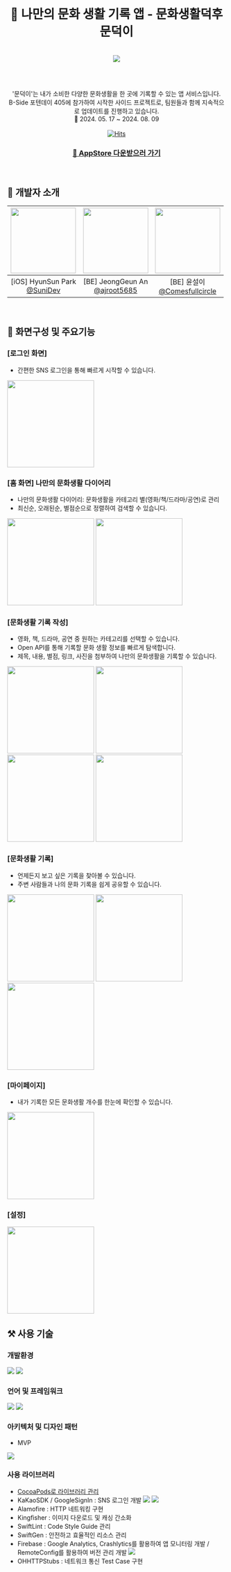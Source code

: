 <div align=center>  
  
  # 🐤 나만의 문화 생활 기록 앱 - 문화생활덕후 문덕이

  <br>

  <image src="https://github.com/user-attachments/assets/52f8f11c-4439-41df-8ec5-31f7ee136774"/>
  
  <br><br>
   
  '문덕이'는 내가 소비한 다양한 문화생활을 한 곳에 기록할 수 있는 앱 서비스입니다. <br>
  B-Side 포텐데이 405에 참가하여 시작한 사이드 프로젝트로, 팀원들과 함께 지속적으로 업데이트를 진행하고 있습니다. <br>
  📆 2024. 05. 17 ~ 2024. 08. 09  
  <br>
  [![Hits](https://hits.seeyoufarm.com/api/count/incr/badge.svg?url=https%3A%2F%2Fgithub.com%2FMoon-Duck-Org%2FMoonDuckFE-iOS&count_bg=%2379C83D&title_bg=%23555555&icon=&icon_color=%23E7E7E7&title=COUNT&edge_flat=false)](https://hits.seeyoufarm.com)
  
  ### [📱 AppStore 다운받으러 가기](https://apps.apple.com/kr/app/%EB%AC%B8%ED%99%94%EC%83%9D%ED%99%9C%EB%8D%95%ED%9B%84-%EB%AC%B8%EB%8D%95%EC%9D%B4/id6502997117)
  
</div>
 <br>
  
## :information_desk_person: 개발자 소개
|<img src="https://avatars.githubusercontent.com/u/56523702?v=4" width="150" height="150"/>|<img src="https://avatars.githubusercontent.com/u/55906796?v=4" width="150" height="150"/>|<img src="https://avatars.githubusercontent.com/u/86522955?v=4" width="150" height="150"/>|
|:-:|:-:|:-:|
|[iOS] HyunSun Park<br/>[@SuniDev](https://github.com/SuniDev)|[BE] JeongGeun An<br/>[@ajroot5685](https://github.com/ajroot5685)|[BE] 윤설이<br/>[@Comesfullcircle](https://github.com/Comesfullcircle)|

<br>

## 📱 화면구성 및 주요기능

### [로그인 화면]
- 간편한 SNS 로그인을 통해 빠르게 시작할 수 있습니다. <br>
<image src="https://github.com/user-attachments/assets/876e0df6-fe46-46ca-837a-1a73f055187d" width=200 />
<br>

### [홈 화면] 나만의 문화생활 다이어리
- 나만의 문화생활 다이어리: 문화생활을 카테고리 별(영화/책/드라마/공연)로 관리
- 최신순, 오래된순, 별점순으로 정렬하여 검색할 수 있습니다.<br> 
<image src="https://github.com/user-attachments/assets/d344afee-ab7c-4ce2-8e17-aa8be0ffde43" width=200 />
<image src="https://github.com/user-attachments/assets/4931dfc8-0bfc-4b98-ba97-372797279c7d" width=200 />
<br>

### [문화생활 기록 작성]
- 영화, 책, 드라마, 공연 중 원하는 카테고리를 선택할 수 있습니다.
- Open API를 통해 기록할 문화 생활 정보를 빠르게 탐색합니다.
- 제목, 내용, 별점, 링크, 사진을 첨부하여 나만의 문화생활을 기록할 수 있습니다.
<image src="https://github.com/user-attachments/assets/f9a5add9-37b9-454b-a31b-1b43ec600a0d" width=200 />
<image src="https://github.com/user-attachments/assets/4180988a-63b5-48f6-b6e0-6a3bb09da551" width=200 />
<image src="https://github.com/user-attachments/assets/1281b3cb-92f1-445d-a879-e3b702fd4357" width=200 />
<image src="https://github.com/user-attachments/assets/d46f26ee-3823-4c63-b55e-b330277bd51f" width=200 />
<br>

### [문화생활 기록]
- 언제든지 보고 싶은 기록을 찾아볼 수 있습니다.
- 주변 사람들과 나의 문화 기록을 쉽게 공유할 수 있습니다. <br>
<image src="https://github.com/user-attachments/assets/df5666f6-2a54-4da7-a123-43cb5a65e0b1" width=200 /> 
<image src="https://github.com/user-attachments/assets/795f218f-c542-4080-88c7-c387ec4d0f16" width=200 /> 
<image src="https://github.com/user-attachments/assets/c77fe344-ba42-4d6c-a932-cd90b513297d" width=200 />
<br>

### [마이페이지]
- 내가 기록한 모든 문화생활 개수를 한눈에 확인할 수 있습니다. <br>
<image src="https://github.com/user-attachments/assets/6efc7a39-e3e7-4b5f-8b6d-54535e460d88" width=200 />
<br>

### [설정] 
<image src="https://github.com/user-attachments/assets/c2039044-e0c2-4856-847a-62d9c0c5d9f9" width=200 />
<br>

## ⚒️ 사용 기술
### 개발환경
<img src="https://img.shields.io/badge/iOS-000000?style=flat-square&logo=apple&logoColor=white"/> <img src="https://img.shields.io/badge/Xcode-147EFB?style=flat-square&logo=xcode&logoColor=white"/>
<br>

### 언어 및 프레임워크
<img src="https://img.shields.io/badge/Swift5-F05138?style=flat-square&logo=swift&logoColor=white"/> <img src="https://img.shields.io/badge/UIKit-2396F3?style=flat-square&logo=uikit&logoColor=white"/>
<br>

### 아키텍처 및 디자인 패턴
- MVP
<img src="https://github.com/user-attachments/assets/2f53c1b5-762a-43d8-8bb0-a1c420afec3a"/>

### 사용 라이브러리
- [CocoaPods로 라이브러리 관리](https://github.com/Moon-Duck-Org/MoonDuckFE-iOS/blob/master/MoonDuck/Podfile)
- KaKaoSDK / GoogleSignIn : SNS 로그인 개발 <img src="https://img.shields.io/badge/KaKaoSDK-FFCD00?style=flat-square&logo=kakao&logoColor=white"/> <img src="https://img.shields.io/badge/GoogleSignIn-4285F4?style=flat-square&logo=google&logoColor=white"/>
- Alamofire : HTTP 네트워킹 구현
- Kingfisher : 이미지 다운로드 및 캐싱 간소화
- SwiftLint : Code Style Guide 관리
- SwiftGen : 안전하고 효율적인 리소스 관리
- Firebase : Google Analytics, Crashlytics를 활용하여 앱 모니터링 개발 / RemoteConfig를 활용하여 버전 관리 개발 <img src="https://img.shields.io/badge/Firebase-DD2C00?style=flat-square&logo=firebase&logoColor=white"/>
- OHHTTPStubs : 네트워크 통신 Test Case 구현

